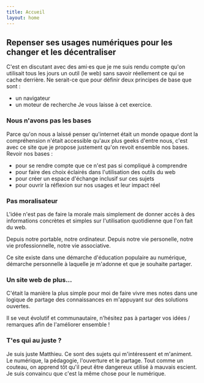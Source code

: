 ```yaml
---
title: Accueil
layout: home
---
```

## Repenser ses usages numériques pour les changer et les décentraliser
C'est en discutant avec des ami·es que je me suis rendu compte qu'on utilisait tous les jours un outil (le web) sans savoir réellement ce qui se cache derrière. Ne serait-ce que pour définir deux principes de base que sont :
- un navigateur
- un moteur de recherche
Je vous laisse à cet exercice.


### Nous n'avons pas les bases
Parce qu'on nous a laissé penser qu'internet était un monde opaque dont la compréhension n'était accessible qu'aux plus geeks d'entre nous, c'est avec ce site que je propose justement qu'on revoit ensemble nos bases.
Revoir nos bases :
- pour se rendre compte que ce n'est pas si compliqué à comprendre
- pour faire des choix éclairés dans l'utilisation des outils du web
- pour créer un espace d'échange inclusif sur ces sujets
- pour ouvrir la réflexion sur nos usages et leur impact réel


### Pas moralisateur
L'idée n'est pas de faire la morale mais simplement de donner accès à des informations concrètes et simples sur l'utilisation quotidienne que l'on fait du web.

Depuis notre portable, notre ordinateur. Depuis notre vie personelle, notre vie professionnelle, notre vie associative.

Ce site existe dans une démarche d'éducation populaire au numérique, démarche personnelle à laquelle je m'adonne et que je souhaite partager.


### Un site web de plus...
C'était la manière la plus simple pour moi de faire vivre mes notes dans une logique de partage des connaissances en m'appuyant sur des solutions ouvertes.

Il se veut évolutif et communautaire, n'hésitez pas à partager vos idées / remarques afin de l'améliorer ensemble !


### T'es qui au juste ?
Je suis juste Matthieu. Ce sont des sujets qui m'intéressent et m'animent. Le numérique, la pédagogie, l'ouverture et le partage. Tout comme un couteau, on apprend tôt qu'il peut être dangereux utilisé à mauvais escient. Je suis convaincu que c'est la même chose pour le numérique.